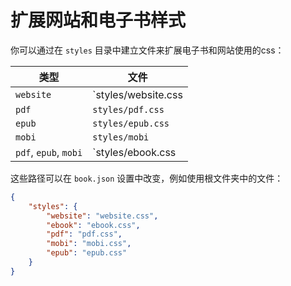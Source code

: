 # 扩展网站和电子书样式

你可以通过在 `styles` 目录中建立文件来扩展电子书和网站使用的css：

| 类型                  | 文件                |
|-----------------------|---------------------|
| `website`             | `styles/website.css |
| `pdf`                 | `styles/pdf.css`    |
| `epub`                | `styles/epub.css`   |
| `mobi`                | `styles/mobi`       |
| `pdf`, `epub`, `mobi` | `styles/ebook.css   |

这些路径可以在 `book.json` 设置中改变，例如使用根文件夹中的文件：

```json
{
	"styles": {
		"website": "website.css",
		"ebook": "ebook.css",
		"pdf": "pdf.css",
		"mobi": "mobi.css",
		"epub": "epub.css"
	}
}
```
